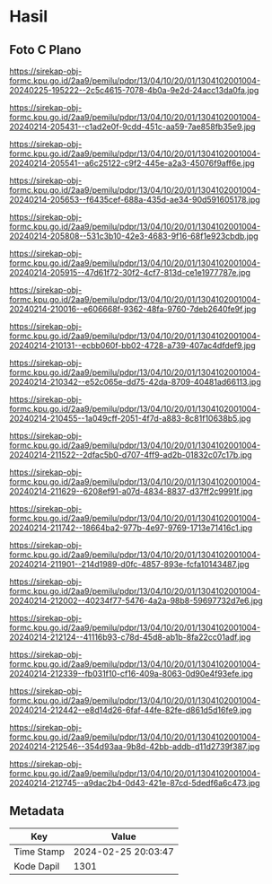 # Hasil

## Foto C Plano

https://sirekap-obj-formc.kpu.go.id/2aa9/pemilu/pdpr/13/04/10/20/01/1304102001004-20240225-195222--2c5c4615-7078-4b0a-9e2d-24acc13da0fa.jpg

https://sirekap-obj-formc.kpu.go.id/2aa9/pemilu/pdpr/13/04/10/20/01/1304102001004-20240214-205431--c1ad2e0f-9cdd-451c-aa59-7ae858fb35e9.jpg

https://sirekap-obj-formc.kpu.go.id/2aa9/pemilu/pdpr/13/04/10/20/01/1304102001004-20240214-205541--a6c25122-c9f2-445e-a2a3-45076f9aff6e.jpg

https://sirekap-obj-formc.kpu.go.id/2aa9/pemilu/pdpr/13/04/10/20/01/1304102001004-20240214-205653--f6435cef-688a-435d-ae34-90d591605178.jpg

https://sirekap-obj-formc.kpu.go.id/2aa9/pemilu/pdpr/13/04/10/20/01/1304102001004-20240214-205808--531c3b10-42e3-4683-9f16-68f1e923cbdb.jpg

https://sirekap-obj-formc.kpu.go.id/2aa9/pemilu/pdpr/13/04/10/20/01/1304102001004-20240214-205915--47d61f72-30f2-4cf7-813d-ce1e1977787e.jpg

https://sirekap-obj-formc.kpu.go.id/2aa9/pemilu/pdpr/13/04/10/20/01/1304102001004-20240214-210016--e606668f-9362-48fa-9760-7deb2640fe9f.jpg

https://sirekap-obj-formc.kpu.go.id/2aa9/pemilu/pdpr/13/04/10/20/01/1304102001004-20240214-210131--ecbb060f-bb02-4728-a739-407ac4dfdef9.jpg

https://sirekap-obj-formc.kpu.go.id/2aa9/pemilu/pdpr/13/04/10/20/01/1304102001004-20240214-210342--e52c065e-dd75-42da-8709-40481ad66113.jpg

https://sirekap-obj-formc.kpu.go.id/2aa9/pemilu/pdpr/13/04/10/20/01/1304102001004-20240214-210455--1a049cff-2051-4f7d-a883-8c81f10638b5.jpg

https://sirekap-obj-formc.kpu.go.id/2aa9/pemilu/pdpr/13/04/10/20/01/1304102001004-20240214-211522--2dfac5b0-d707-4ff9-ad2b-01832c07c17b.jpg

https://sirekap-obj-formc.kpu.go.id/2aa9/pemilu/pdpr/13/04/10/20/01/1304102001004-20240214-211629--6208ef91-a07d-4834-8837-d37ff2c9991f.jpg

https://sirekap-obj-formc.kpu.go.id/2aa9/pemilu/pdpr/13/04/10/20/01/1304102001004-20240214-211742--18664ba2-977b-4e97-9769-1713e71416c1.jpg

https://sirekap-obj-formc.kpu.go.id/2aa9/pemilu/pdpr/13/04/10/20/01/1304102001004-20240214-211901--214d1989-d0fc-4857-893e-fcfa10143487.jpg

https://sirekap-obj-formc.kpu.go.id/2aa9/pemilu/pdpr/13/04/10/20/01/1304102001004-20240214-212002--40234f77-5476-4a2a-98b8-59697732d7e6.jpg

https://sirekap-obj-formc.kpu.go.id/2aa9/pemilu/pdpr/13/04/10/20/01/1304102001004-20240214-212124--41116b93-c78d-45d8-ab1b-8fa22cc01adf.jpg

https://sirekap-obj-formc.kpu.go.id/2aa9/pemilu/pdpr/13/04/10/20/01/1304102001004-20240214-212339--fb031f10-cf16-409a-8063-0d90e4f93efe.jpg

https://sirekap-obj-formc.kpu.go.id/2aa9/pemilu/pdpr/13/04/10/20/01/1304102001004-20240214-212442--e8d14d26-6faf-44fe-82fe-d861d5d16fe9.jpg

https://sirekap-obj-formc.kpu.go.id/2aa9/pemilu/pdpr/13/04/10/20/01/1304102001004-20240214-212546--354d93aa-9b8d-42bb-addb-d11d2739f387.jpg

https://sirekap-obj-formc.kpu.go.id/2aa9/pemilu/pdpr/13/04/10/20/01/1304102001004-20240214-212745--a9dac2b4-0d43-421e-87cd-5dedf6a6c473.jpg


## Metadata

| Key        | Value               |
| ---------- | ------------------- |
| Time Stamp | 2024-02-25 20:03:47 |
| Kode Dapil | 1301                |




